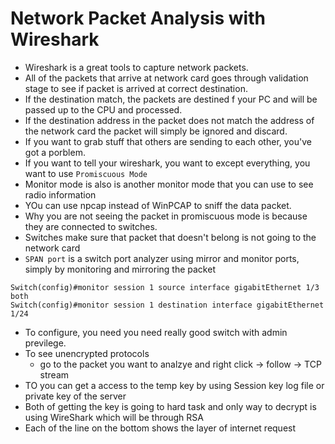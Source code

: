 # Network Packet Analysis with Wireshark

- Wireshark is a great tools to capture network packets.
- All of the packets that arrive at network card goes through validation stage to see if packet is arrived at correct destination.
- If the destination match, the packets are destined f your PC and will be passed up to the CPU and processed.
- If the destination address in the packet does not match the address of the network card the packet will simply be ignored and discard.
- If you want to grab stuff that others are sending to each other, you've got a porblem.
- If you want to tell your wireshark, you want to except everything, you want to use `Promiscuous Mode`
- Monitor mode is also is another monitor mode that you can use to see radio information
- YOu can use npcap instead of WinPCAP to sniff the data packet.
- Why you are not seeing the packet in promiscuous mode is because they are connected to switches.
- Switches make sure that packet that doesn't belong is not going to the network card
- `SPAN port` is a switch port analyzer using mirror and monitor ports, simply by monitoring and mirroring the packet

```
Switch(config)#monitor session 1 source interface gigabitEthernet 1/3 both
Switch(config)#monitor session 1 destination interface gigabitEthernet 1/24
```

- To configure, you need you need really good switch with admin previlege.
- To see unencrypted protocols 
     - go to the packet you want to analzye and right click -> follow -> TCP stream
- TO you can get a access to the temp key by using Session key log file or private key of the server
- Both of getting the key is going to hard task and only way to decrypt is using WireShark which will be through RSA
- Each of the line on the bottom shows the layer of internet request
